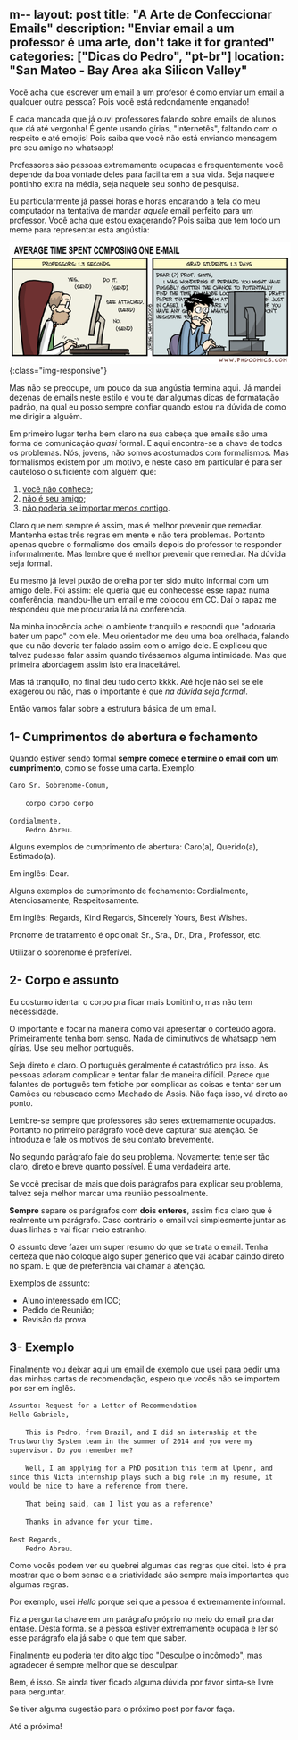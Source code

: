 m--
layout: post
title: "A Arte de Confeccionar Emails"
description: "Enviar email a um professor é uma arte, don't take it for granted"
categories: ["Dicas do Pedro", "pt-br"]
location: "San Mateo - Bay Area aka Silicon Valley"
---

Você acha que escrever um email a um profesor é como enviar
um email a qualquer outra pessoa? Pois você está redondamente enganado!

É cada mancada que já ouvi professores falando sobre emails de alunos que dá
até vergonha! É gente usando gírias, "internetês", faltando com o respeito e até emojis!
Pois saiba que você não está enviando mensagem pro seu amigo no whatsapp! 

Professores são pessoas extremamente ocupadas e frequentemente você depende da boa
vontade deles para facilitarem a sua vida. 
Seja naquele pontinho extra na média, seja naquele seu sonho de pesquisa.

Eu particularmente já passei horas e horas encarando a tela do meu computador
na tentativa de mandar _aquele_ email perfeito para um professor. Você acha que
estou exagerando? Pois saiba que tem todo um meme para representar esta angústia:

![Tempo gasto para enviar email](/images/time_spent_email.gif?style=centerme){:class="img-responsive"}

Mas não se preocupe, um pouco da sua angústia termina aqui. Já mandei dezenas
de emails neste estilo e vou te dar algumas dicas de formatação padrão, na qual
eu posso sempre confiar quando estou na dúvida de como me dirigir a alguém.
 
Em primeiro lugar tenha bem claro na sua cabeça que emails são uma forma
de comunicação _quasi_ formal. E aqui encontra-se a chave de todos os problemas.
Nós, jovens, não somos acostumados com formalismos. Mas formalismos existem por
um motivo, e neste caso em particular é para ser cauteloso o suficiente com
alguém que:

1. <u>você não conhece</u>;
2. <u>não é seu amigo</u>;
3. <u>não poderia se importar menos contigo</u>.

Claro que nem sempre é assim, mas é melhor prevenir que remediar. 
Mantenha estas três regras em mente e não terá problemas. Portanto apenas
quebre o formalismo dos emails depois do professor te responder
informalmente. Mas lembre que é melhor prevenir que remediar. Na dúvida seja formal.

Eu mesmo já levei puxão de orelha por ter sido muito informal com um amigo dele.
Foi assim: ele queria que eu conhecesse esse rapaz numa conferência, mandou-lhe
um email e me colocou em CC. Daí o rapaz me respondeu que me procuraria lá na conferencia.


Na minha inocência achei o ambiente tranquilo e respondi que "adoraria bater um papo" com ele.
Meu orientador me deu uma boa orelhada, falando que eu não deveria ter
falado assim com o amigo dele. E explicou que talvez pudesse falar assim quando tivéssemos
alguma intimidade. Mas que primeira abordagem assim isto era inaceitável.

Mas tá tranquilo, no final deu tudo certo kkkk. Até hoje não sei se ele exagerou
ou não, mas o importante é que _na dúvida seja formal_.

Então vamos falar sobre a estrutura básica de um email.
## 1- Cumprimentos de abertura e fechamento

Quando estiver sendo formal **sempre comece e termine o email com um cumprimento**, 
como se fosse uma carta. Exemplo:

    Caro Sr. Sobrenome-Comum,
        
        corpo corpo corpo

    Cordialmente,
        Pedro Abreu.

Alguns exemplos de cumprimento de abertura: Caro(a), Querido(a), Estimado(a).

Em inglês: Dear.

Alguns exemplos de cumprimento de fechamento: Cordialmente, Atenciosamente,
Respeitosamente. 

Em inglês: Regards, Kind Regards, Sincerely Yours,  Best Wishes.

Pronome de tratamento é opcional: Sr., Sra., Dr., Dra., Professor, etc.

Utilizar o sobrenome é preferível.


## 2- Corpo e assunto

Eu costumo identar o corpo pra ficar mais bonitinho, mas não tem necessidade.

O importante é focar na maneira como vai apresentar o conteúdo agora. Primeiramente
tenha bom senso. Nada de diminutivos de whatsapp nem gírias. Use seu melhor português.

Seja direto e claro. O português geralmente é catastrófico pra isso. As pessoas adoram complicar 
e tentar falar de maneira difícil. Parece que falantes de português tem fetiche
por complicar as coisas e tentar ser um Camões ou rebuscado como Machado de Assis.
Não faça isso, vá direto ao ponto.

Lembre-se sempre que professores são seres extremamente ocupados. Portanto no primeiro
parágrafo você deve capturar sua atenção. Se introduza e fale os motivos de seu contato brevemente.

No segundo parágrafo fale do seu problema. Novamente: tente ser tão claro, direto e breve
quanto possível. É uma verdadeira arte.

Se você precisar de mais que dois parágrafos para explicar seu problema,
talvez seja melhor marcar uma reunião pessoalmente.

**Sempre** separe os parágrafos com **dois enteres**, assim fica claro que 
é realmente um parágrafo. Caso contrário o email vai simplesmente juntar as duas linhas
e vai ficar meio estranho.

O assunto deve fazer um super resumo do que se trata o email. Tenha certeza que
não coloque algo super genérico que vai acabar caindo direto no spam. E que
de preferência vai chamar a atenção.

Exemplos de assunto: 

* Aluno interessado em ICC; 
* Pedido de Reunião;
* Revisão da prova.

## 3- Exemplo

Finalmente vou deixar aqui um email de exemplo que usei para pedir uma das minhas
cartas de recomendação, espero que vocês não se importem por ser em inglês.

    Assunto: Request for a Letter of Recommendation
    Hello Gabriele,

        This is Pedro, from Brazil, and I did an internship at the Trustworthy System team in the summer of 2014 and you were my supervisor. Do you remember me?

        Well, I am applying for a PhD position this term at Upenn, and since this Nicta internship plays such a big role in my resume, it would be nice to have a reference from there.

        That being said, can I list you as a reference?

        Thanks in advance for your time.

    Best Regards,
        Pedro Abreu.

Como vocês podem ver eu quebrei algumas das regras que citei. Isto é pra mostrar
que o bom senso e a criatividade são sempre mais importantes que algumas regras.

Por exemplo, usei _Hello_ porque sei que a pessoa é extremamente informal.

Fiz a pergunta chave em um parágrafo próprio no meio do email pra dar ênfase. Desta forma.
se a pessoa estiver extremamente ocupada e ler só esse parágrafo ela já sabe
o que tem que saber.

Finalmente eu poderia ter dito algo tipo "Desculpe o incômodo", mas agradecer
é sempre melhor que se desculpar.

Bem, é isso. Se ainda tiver ficado alguma dúvida por favor sinta-se livre para
perguntar.

Se tiver alguma sugestão para o próximo post por favor faça.

Até a próxima!
